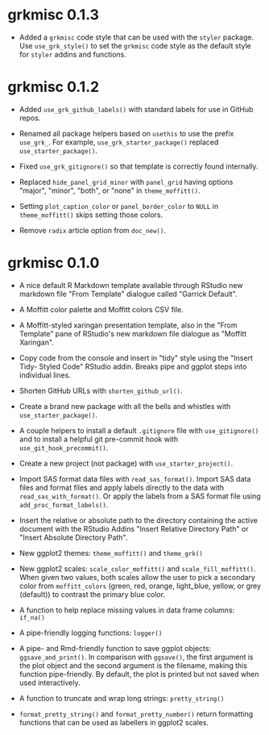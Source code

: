# grkmisc 0.1.3

- Added a `grkmisc` code style that can be used with the `styler` package. Use
  `use_grk_style()` to set the `grkmisc` code style as the default style for
  `styler` addins and functions.

# grkmisc 0.1.2

- Added `use_grk_github_labels()` with standard labels for use in GitHub repos.

- Renamed all package helpers based on `usethis` to use the prefix `use_grk_`.
  For example, `use_grk_starter_package()` replaced `use_starter_package()`.
  
- Fixed `use_grk_gitignore()` so that template is correctly found internally.

- Replaced `hide_panel_grid_minor` with `panel_grid` having options "major",
  "minor", "both", or "none" in `theme_moffitt()`.
  
- Setting `plot_caption_color` or `panel_border_color` to `NULL` in
  `theme_moffitt()` skips setting those colors.
  
- Remove `radix` article option from `doc_new()`.

# grkmisc 0.1.0

- A nice default R Markdown template available through RStudio new markdown file
  "From Template" dialogue called "Garrick Default".

- A Moffitt color palette and Moffitt colors CSV file.

- A Moffitt-styled xaringan presentation template, also in the "From Template"
  pane of RStudio's new markdown file dialogue as "Moffitt Xaringan".
  
- Copy code from the console and insert in "tidy" style using the "Insert Tidy-
  Styled Code" RStudio addin. Breaks pipe and ggplot steps into individual lines.
  
- Shorten GitHub URLs with `shorten_github_url()`.

- Create a brand new package with all the bells and whistles with
  `use_starter_package()`.
  
- A couple helpers to install a default `.gitignore` file with `use_gitignore()`
  and to install a helpful git pre-commit hook with `use_git_hook_precommit()`.

- Create a new project (not package) with `use_starter_project()`.

- Import SAS format data files with `read_sas_format()`. Import SAS data files
  and format files and apply labels directly to the data with 
  `read_sas_with_format()`. Or apply the labels from a SAS format file using
  `add_proc_format_labels()`.

- Insert the relative or absolute path to the directory containing the active
  document with the RStudio Addins "Insert Relative Directory Path" or
  "Insert Absolute Directory Path".

- New ggplot2 themes: `theme_moffitt()` and `theme_grk()`

- New ggplot2 scales: `scale_color_moffitt()` and `scale_fill_moffitt()`. When
  given two values, both scales allow the user to pick a secondary color from
  `moffitt_colors` (green, red, orange, light_blue, yellow, or grey (default))
  to contrast the primary blue color.

- A function to help replace missing values in data frame columns: `if_na()`

- A pipe-friendly logging functions: `logger()`

- A pipe- and Rmd-friendly function to save ggplot objects: `ggsave_and_print()`.
  In comparison with `ggsave()`, the first argument is the plot object and the
  second argument is the filename, making this function pipe-friendly. By
  default, the plot is printed but not saved when used interactively.
  
- A function to truncate and wrap long strings: `pretty_string()`

- `format_pretty_string()` and `format_pretty_number()` return formatting
  functions that can be used as labellers in ggplot2 scales.
